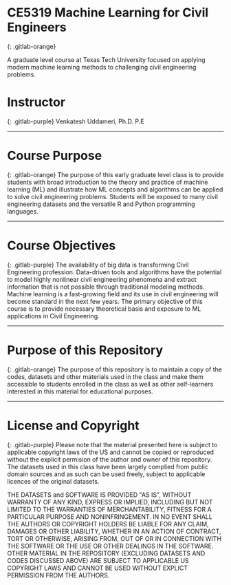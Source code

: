 # CE5319 Machine Learning for Civil Engineers  
{: .gitlab-orange}

A graduate level course at Texas Tech University focused on applying modern machine learning methods to challenging civil engineering problems.

# Instructor
{: .gitlab-purple}
Venkatesh Uddameri, Ph.D. P.E

----

# Course Purpose
{: .gitlab-orange}
The purpose of this early graduate level class is to provide students with broad introduction to the theory and practice of machine learning (ML) and illustrate how ML concepts and algorithms can be applied to solve civil engineering problems.  Students will be exposed to many civil engineering datasets and the versatile R and Python programming languages.

----

# Course Objectives
{: .gitlab-purple}
The availability of big data is transforming Civil Engineering profession.  Data-driven tools and algorithms have the potential to model highly nonlinear civil engineering phenomena and extract information that is not possible through traditional modeling methods.  Machine learning is a fast-growing field and its use in civil engineering will become standard in the next few years.  The primary objective of this course is to provide necessary theoretical basis and exposure to ML applications in Civil Engineering.  

----

# Purpose of this Repository
{: .gitlab-orange}
The purpose of this repository is to maintain a copy of the codes, datasets and other materials used in the class and make them accessible to students enrolled in the class as well as other self-learners interested in this material for educational purposes.  

----

# License and Copyright
{: .gitlab-purple}
Please note that the material presented here is subject to applicable copyright laws of the US and cannot be copied or reproduced without the explicit permision of the author and owner of this repository.  The datasets used in this class have been largely complied from public domain sources and as such can be used freely, subject to applicable licences of the original datasets.   

THE DATASETS and SOFTWARE IS PROVIDED "AS IS", WITHOUT WARRANTY OF ANY KIND, EXPRESS OR IMPLIED, INCLUDING BUT NOT LIMITED TO THE WARRANTIES OF MERCHANTABILITY, FITNESS FOR A PARTICULAR PURPOSE AND NONINFRINGEMENT. IN NO EVENT SHALL THE AUTHORS OR COPYRIGHT HOLDERS BE LIABLE FOR ANY CLAIM, DAMAGES OR OTHER LIABILITY, WHETHER IN AN ACTION OF CONTRACT, TORT OR OTHERWISE, ARISING FROM, OUT OF OR IN CONNECTION WITH THE SOFTWARE OR THE USE OR OTHER DEALINGS IN THE SOFTWARE.  OTHER MATERIAL IN THE REPOSITORY (EXCLUDING DATASETS AND CODES DISCUSSED ABOVE) ARE SUBJECT TO APPLICABLE US COPYRIGHT LAWS AND CANNOT BE USED WITHOUT EXPLICT PERMISSION FROM THE AUTHORS.

